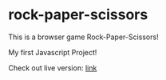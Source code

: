 # rock-paper-scissors

This is a browser game Rock-Paper-Scissors!

My first Javascript Project!

Check out live version: [link](https://clydecode.github.io/rock-paper-scissors/)
